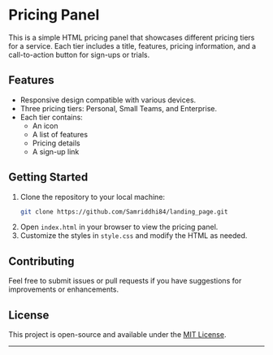 # Pricing Panel

This is a simple HTML pricing panel that showcases different pricing tiers for a service. Each tier includes a title, features, pricing information, and a call-to-action button for sign-ups or trials.

## Features

- Responsive design compatible with various devices.
- Three pricing tiers: Personal, Small Teams, and Enterprise.
- Each tier contains:
  - An icon
  - A list of features
  - Pricing details
  - A sign-up link

## Getting Started

1. Clone the repository to your local machine:
   ```bash
   git clone https://github.com/Samriddhi84/landing_page.git
   ```
2. Open `index.html` in your browser to view the pricing panel.
3. Customize the styles in `style.css` and modify the HTML as needed.

## Contributing

Feel free to submit issues or pull requests if you have suggestions for improvements or enhancements.

## License

This project is open-source and available under the [MIT License](LICENSE).

---
